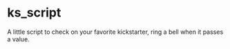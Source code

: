 # ks_script
A little script to check on your favorite kickstarter, ring a bell when it passes a value.
